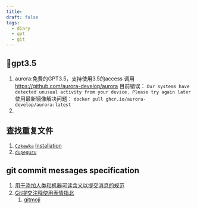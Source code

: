 ```yaml
---
title: 
draft: false
tags:
  - diary
  - gpt
  - git
---
```

## gpt3.5
1. aurora:免费的GPT3.5，支持使用3.5的access 调用 https://github.com/aurora-develop/aurora
	目前错误：
	`Our systems have detected unusual activity from your device. Please try again later`
	使用最新镜像解决问题：
	`docker pull ghcr.io/aurora-develop/aurora:latest`
2. 
## 查找重复文件
1. [`Czkawka`](https://github.com/qarmin/czkawka)
	[Installation](https://qarmin.github.io/czkawka/instructions/Installation.html)
2. [`dupeguru`](https://github.com/arsenetar/dupeguru)

## git commit messages specification
1. [用于添加人类和机器可读含义以提交消息的规范](https://www.conventionalcommits.org/en/v1.0.0/#specification)
2. [Git提交注释使用表情指北](https://hooj0.github.io/git-emoji-guide/)
	1. [gitmoji](https://gitmoji.dev/)